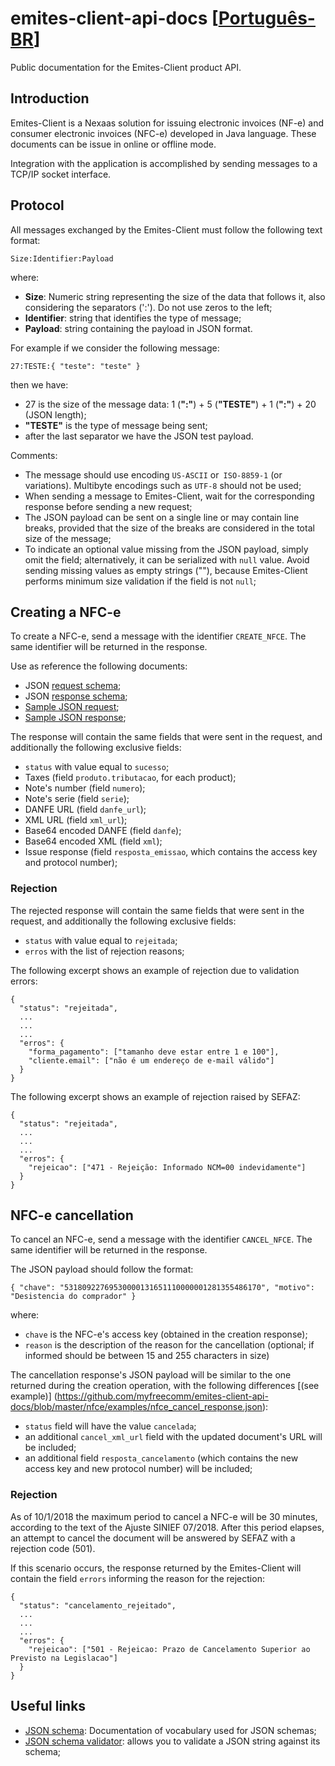 # emites-client-api-docs [[Português-BR](https://github.com/myfreecomm/emites-client-api-docs/blob/master/README.md)]

Public documentation for the Emites-Client product API.

## Introduction

Emites-Client is a Nexaas solution for issuing electronic invoices (NF-e) and consumer electronic invoices (NFC-e) developed in Java language. These documents can be issue in online or offline mode.

Integration with the application is accomplished by sending messages to a TCP/IP socket interface.

## Protocol

All messages exchanged by the Emites-Client must follow the following text format:

```
Size:Identifier:Payload
```

where:

- **Size**: Numeric string representing the size of the data that follows it, also considering the separators (':'). Do not use zeros to the left;
- **Identifier**: string that identifies the type of message;
- **Payload**: string containing the payload in JSON format.

For example if we consider the following message:

```
27:TESTE:{ "teste": "teste" }
```

then we have:

- 27 is the size of the message data: 1 (**":"**) + 5 (**"TESTE"**) + 1 (**":"**) + 20 (JSON length);
- **"TESTE"** is the type of message being sent;
- after the last separator we have the JSON test payload.

Comments:
- The message should use encoding `US-ASCII` or` ISO-8859-1` (or variations). Multibyte encodings such as `UTF-8` should not be used;
- When sending a message to Emites-Client, wait for the corresponding response before sending a new request;
- The JSON payload can be sent on a single line or may contain line breaks, provided that the size of the breaks are considered in the total size of the message;
- To indicate an optional value missing from the JSON payload, simply omit the field; alternatively, it can be serialized with `null` value. Avoid sending missing values as empty strings (""), because Emites-Client performs minimum size validation if the field is not `null`;

## Creating a NFC-e

To create a NFC-e, send a message with the identifier `CREATE_NFCE`. The same identifier will be returned in the response.

Use as reference the following documents:

- JSON [request schema](https://github.com/myfreecomm/emites-client-api-docs/blob/master/nfce/schema/create_nfce_request_schema.json);
- JSON [response schema](https://github.com/myfreecomm/emites-client-api-docs/blob/master/nfce/schema/create_nfce_response_schema.json);
- [Sample JSON request](https://github.com/myfreecomm/emites-client-api-docs/blob/master/nfce/examples/nfce_request.json);
- [Sample JSON response](https://github.com/myfreecomm/emites-client-api-docs/blob/master/nfce/examples/nfce_response.json);

The response will contain the same fields that were sent in the request, and additionally the following exclusive fields:
- `status` with value equal to `sucesso`;
- Taxes (field `produto.tributacao`, for each product);
- Note's number (field `numero`);
- Note's serie (field `serie`);
- DANFE URL (field `danfe_url`);
- XML URL (field `xml_url`);
- Base64 encoded DANFE (field `danfe`);
- Base64 encoded XML (field `xml`);
- Issue response (field `resposta_emissao`, which contains the access key and protocol number);

### Rejection

The rejected response will contain the same fields that were sent in the request, and additionally the following exclusive fields:
- `status` with value equal to `rejeitada`;
- `erros` with the list of rejection reasons;

The following excerpt shows an example of rejection due to validation errors:

```
{
  "status": "rejeitada",
  ...
  ...
  ...
  "erros": {
    "forma_pagamento": ["tamanho deve estar entre 1 e 100"],
    "cliente.email": ["não é um endereço de e-mail válido"]
  }
}
```

The following excerpt shows an example of rejection raised by SEFAZ:

```
{
  "status": "rejeitada",
  ...
  ...
  ...
  "erros": {
    "rejeicao": ["471 - Rejeição: Informado NCM=00 indevidamente"]
  }
}
```


## NFC-e cancellation

To cancel an NFC-e, send a message with the identifier `CANCEL_NFCE`. The same identifier will be returned in the response.

The JSON payload should follow the format:

```
{ "chave": "53180922769530000131651110000001281355486170", "motivo": "Desistencia do comprador" }
```

where:

- `chave` is the NFC-e's access key (obtained in the creation response);
- `reason` is the description of the reason for the cancellation (optional; if informed should be between 15 and 255 characters in size)

The cancellation response's JSON payload will be similar to the one returned during the
creation operation, with the following differences [(see example)] (https://github.com/myfreecomm/emites-client-api-docs/blob/master/nfce/examples/nfce_cancel_response.json):

- `status` field will have the value `cancelada`;
- an additional `cancel_xml_url` field with the updated document's URL will be included;
- an additional field `resposta_cancelamento` (which contains the new access key and new protocol number) will be included;

### Rejection

As of 10/1/2018 the maximum period to cancel a NFC-e will be 30 minutes, according to the text of the Ajuste SINIEF 07/2018. After this period elapses, an attempt to cancel the document will be answered by SEFAZ with a rejection code (501).

If this scenario occurs, the response returned by the Emites-Client will contain the field `errors` informing the reason for the rejection:

```
{
  "status": "cancelamento_rejeitado",
  ...
  ...
  ...
  "erros": {
    "rejeicao": ["501 - Rejeicao: Prazo de Cancelamento Superior ao Previsto na Legislacao"]
  }
}
```

## Useful links

- [JSON schema](https://json-schema.org/): Documentation of vocabulary used for JSON schemas;
- [JSON schema validator](https://www.jsonschemavalidator.net/): allows you to validate a JSON string against its schema;
